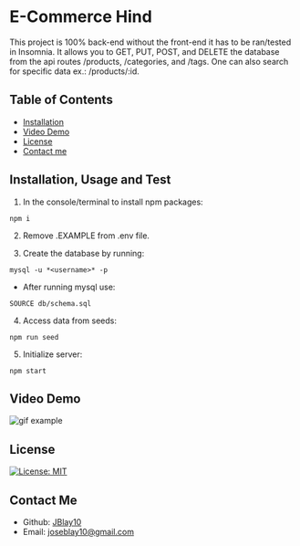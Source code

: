 # E-Commerce Hind

This project is 100% back-end without the front-end it has to be ran/tested in Insomnia. It allows you to GET, PUT, POST, and DELETE the database from the api routes /products, /categories, and /tags. One can also search for specific data ex.: /products/:id.

<!-- [Walkthrough Video]() -->

## Table of Contents

- [Installation](#installation-usage-and-test)
- [Video Demo](#video-demo)
- [License](#license)
- [Contact me](#contact)

## Installation, Usage and Test

1. In the console/terminal to install npm packages:
```
npm i
```
2. Remove .EXAMPLE from .env file.

3. Create the database by running:
```
mysql -u *<username>* -p
```
- After running mysql use:
```
SOURCE db/schema.sql
```
4. Access data from seeds:
```
npm run seed
```
5. Initialize server:
```
npm start
```

## Video Demo

![gif example]()

## License

[![License: MIT](https://img.shields.io/badge/License-MIT-yellow.svg)](https://opensource.org/licenses/MIT)

## Contact Me
- Github: [JBlay10](https://github.com/JBlay10)
- Email: joseblay10@gmail.com
